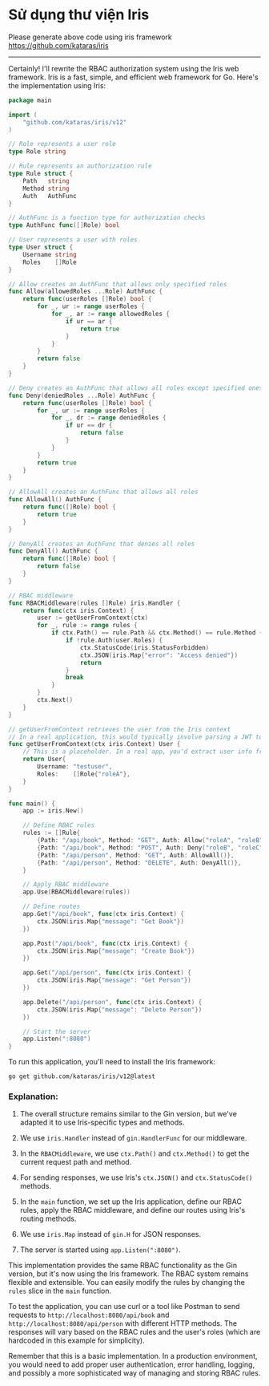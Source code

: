 # Sử dụng thư viện Iris

Please generate above code using iris framework
https://github.com/kataras/iris

----------

Certainly! I'll rewrite the RBAC authorization system using the Iris web framework. Iris is a fast, simple, and efficient web framework for Go. Here's the implementation using Iris:

```go
package main

import (
	"github.com/kataras/iris/v12"
)

// Role represents a user role
type Role string

// Rule represents an authorization rule
type Rule struct {
	Path   string
	Method string
	Auth   AuthFunc
}

// AuthFunc is a function type for authorization checks
type AuthFunc func([]Role) bool

// User represents a user with roles
type User struct {
	Username string
	Roles    []Role
}

// Allow creates an AuthFunc that allows only specified roles
func Allow(allowedRoles ...Role) AuthFunc {
	return func(userRoles []Role) bool {
		for _, ur := range userRoles {
			for _, ar := range allowedRoles {
				if ur == ar {
					return true
				}
			}
		}
		return false
	}
}

// Deny creates an AuthFunc that allows all roles except specified ones
func Deny(deniedRoles ...Role) AuthFunc {
	return func(userRoles []Role) bool {
		for _, ur := range userRoles {
			for _, dr := range deniedRoles {
				if ur == dr {
					return false
				}
			}
		}
		return true
	}
}

// AllowAll creates an AuthFunc that allows all roles
func AllowAll() AuthFunc {
	return func([]Role) bool {
		return true
	}
}

// DenyAll creates an AuthFunc that denies all roles
func DenyAll() AuthFunc {
	return func([]Role) bool {
		return false
	}
}

// RBAC middleware
func RBACMiddleware(rules []Rule) iris.Handler {
	return func(ctx iris.Context) {
		user := getUserFromContext(ctx)
		for _, rule := range rules {
			if ctx.Path() == rule.Path && ctx.Method() == rule.Method {
				if !rule.Auth(user.Roles) {
					ctx.StatusCode(iris.StatusForbidden)
					ctx.JSON(iris.Map{"error": "Access denied"})
					return
				}
				break
			}
		}
		ctx.Next()
	}
}

// getUserFromContext retrieves the user from the Iris context
// In a real application, this would typically involve parsing a JWT token or session data
func getUserFromContext(ctx iris.Context) User {
	// This is a placeholder. In a real app, you'd extract user info from the request
	return User{
		Username: "testuser",
		Roles:    []Role{"roleA"},
	}
}

func main() {
	app := iris.New()

	// Define RBAC rules
	rules := []Rule{
		{Path: "/api/book", Method: "GET", Auth: Allow("roleA", "roleB")},
		{Path: "/api/book", Method: "POST", Auth: Deny("roleB", "roleC")},
		{Path: "/api/person", Method: "GET", Auth: AllowAll()},
		{Path: "/api/person", Method: "DELETE", Auth: DenyAll()},
	}

	// Apply RBAC middleware
	app.Use(RBACMiddleware(rules))

	// Define routes
	app.Get("/api/book", func(ctx iris.Context) {
		ctx.JSON(iris.Map{"message": "Get Book"})
	})

	app.Post("/api/book", func(ctx iris.Context) {
		ctx.JSON(iris.Map{"message": "Create Book"})
	})

	app.Get("/api/person", func(ctx iris.Context) {
		ctx.JSON(iris.Map{"message": "Get Person"})
	})

	app.Delete("/api/person", func(ctx iris.Context) {
		ctx.JSON(iris.Map{"message": "Delete Person"})
	})

	// Start the server
	app.Listen(":8080")
}
```

To run this application, you'll need to install the Iris framework:

```
go get github.com/kataras/iris/v12@latest
```

### Explanation:

1. The overall structure remains similar to the Gin version, but we've adapted it to use Iris-specific types and methods.

2. We use `iris.Handler` instead of `gin.HandlerFunc` for our middleware.

3. In the `RBACMiddleware`, we use `ctx.Path()` and `ctx.Method()` to get the current request path and method.

4. For sending responses, we use Iris's `ctx.JSON()` and `ctx.StatusCode()` methods.

5. In the `main` function, we set up the Iris application, define our RBAC rules, apply the RBAC middleware, and define our routes using Iris's routing methods.

6. We use `iris.Map` instead of `gin.H` for JSON responses.

7. The server is started using `app.Listen(":8080")`.

This implementation provides the same RBAC functionality as the Gin version, but it's now using the Iris framework. The RBAC system remains flexible and extensible. You can easily modify the rules by changing the `rules` slice in the `main` function.

To test the application, you can use curl or a tool like Postman to send requests to `http://localhost:8080/api/book` and `http://localhost:8080/api/person` with different HTTP methods. The responses will vary based on the RBAC rules and the user's roles (which are hardcoded in this example for simplicity).

Remember that this is a basic implementation. In a production environment, you would need to add proper user authentication, error handling, logging, and possibly a more sophisticated way of managing and storing RBAC rules.